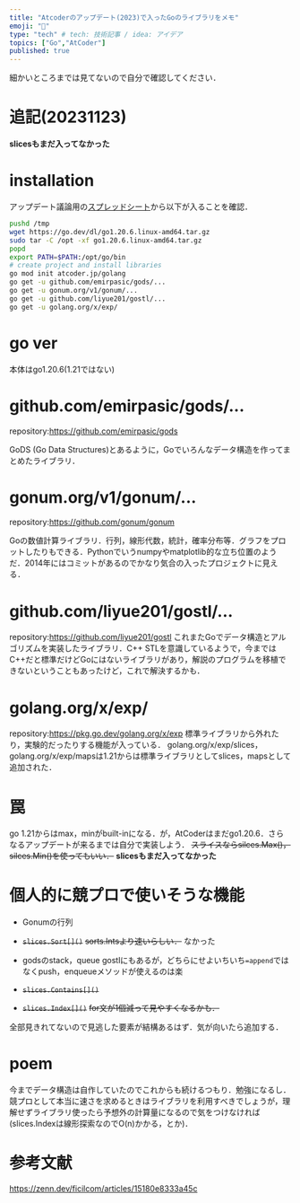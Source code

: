 ```yaml
---
title: "Atcoderのアップデート(2023)で入ったGoのライブラリをメモ"
emoji: "🐙"
type: "tech" # tech: 技術記事 / idea: アイデア
topics: ["Go","AtCoder"]
published: true
---
```


細かいところまでは見てないので自分で確認してください．
# 追記(20231123)
**slicesもまだ入ってなかった**

# installation
アップデート議論用の[スプレッドシート](https://docs.google.com/spreadsheets/d/1HXyOXt5bKwhKWXruzUvfMFHQtBxfZQ0047W7VVObnXI/edit#gid=408033513&range=L5)から以下が入ることを確認．

```sh
pushd /tmp                                    
wget https://go.dev/dl/go1.20.6.linux-amd64.tar.gz
sudo tar -C /opt -xf go1.20.6.linux-amd64.tar.gz
popd
export PATH=$PATH:/opt/go/bin
# create project and install libraries
go mod init atcoder.jp/golang
go get -u github.com/emirpasic/gods/...
go get -u gonum.org/v1/gonum/...
go get -u github.com/liyue201/gostl/...
go get -u golang.org/x/exp/
```
# go ver
本体はgo1.20.6(1.21ではない)

# github.com/emirpasic/gods/...
repository:https://github.com/emirpasic/gods

GoDS (Go Data Structures)とあるように，Goでいろんなデータ構造を作ってまとめたライブラリ．

# gonum.org/v1/gonum/...
repository:https://github.com/gonum/gonum

Goの数値計算ライブラリ．行列，線形代数，統計，確率分布等．グラフをプロットしたりもできる．Pythonでいうnumpyやmatplotlib的な立ち位置のようだ．2014年にはコミットがあるのでかなり気合の入ったプロジェクトに見える．

# github.com/liyue201/gostl/...
repository:https://github.com/liyue201/gostl
これまたGoでデータ構造とアルゴリズムを実装したライブラリ．C++ STLを意識しているようで，今まではC++だと標準だけどGoにはないライブラリがあり，解説のプログラムを移植できないということもあったけど，これで解決するかも．

# golang.org/x/exp/
repository:https://pkg.go.dev/golang.org/x/exp
標準ライブラリから外れたり，実験的だったりする機能が入っている．
golang.org/x/exp/slices，golang.org/x/exp/mapsは1.21からは標準ライブラリとしてslices，mapsとして追加された．

# 罠
go 1.21からはmax，minがbuilt-inになる．が，AtCoderはまだgo1.20.6．さらなるアップデートが来るまでは自分で実装しよう．
~~スライスならsilces.Max()，silces.Min()を使ってもいい．~~
**slicesもまだ入ってなかった**

# 個人的に競プロで使いそうな機能
* Gonumの行列
* ~~`slices.Sort[]()`~~
    ~~sorts.Intsより速いらしい．~~ なかった
    
* godsのstack，queue
    gostlにもあるが，どちらにせよいちいち`=append`ではなくpush，enqueueメソッドが使えるのは楽
* ~~`slices.Contains[]()`~~
* ~~`slices.Index[]()`~~
    ~~for文が1個減って見やすくなるかも．~~

全部見きれてないので見逃した要素が結構あるはず．気が向いたら追加する．

# poem
今までデータ構造は自作していたのでこれからも続けるつもり．勉強になるし．
競プロとして本当に速さを求めるときはライブラリを利用すべきでしょうが，理解せずライブラリ使ったら予想外の計算量になるので気をつけなければ(slices.Indexは線形探索なのでO(n)かかる，とか)．



# 参考文献
https://zenn.dev/ficilcom/articles/15180e8333a45c
